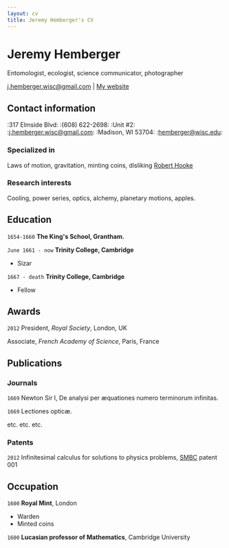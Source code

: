 ```yaml
---
layout: cv
title: Jeremy Hemberger's CV
---
```

# Jeremy Hemberger
Entomologist, ecologist, science communicator, photographer

<div id="webaddress">
<a href="j.hemberger.wisc@gmail.com">j.hemberger.wisc@gmail.com</a>
| <a href="http://www.jeremyhemberger.com">My website</a>
</div>


## Contact information
:317 Elmside Blvd:  :(608) 622-2698:
:Unit #2:  :<a href="j.hemberger.wisc@gmail.com">j.hemberger.wisc@gmail.com</a>:
:Madison, WI 53704:  :<a href="hemberger@wisc.edu">hemberger@wisc.edu</a>:
 


### Specialized in

Laws of motion, gravitation, minting coins, disliking [Robert Hooke](http://en.wikipedia.org/wiki/Robert_Hooke)


### Research interests

Cooling, power series, optics, alchemy, planetary motions, apples.


## Education

`1654-1660`
__The King's School, Grantham.__

`June 1661 - now`
__Trinity College, Cambridge__

- Sizar

`1667 - death`
__Trinity College, Cambridge__

- Fellow



## Awards

`2012`
President, *Royal Society*, London, UK

Associate, *French Academy of Science*, Paris, France



## Publications

<!-- A list is also available [online](http://scholar.google.co.uk/citations?user=LTOTl0YAAAAJ) -->

### Journals

`1669`
Newton Sir I, De analysi per æquationes numero terminorum infinitas. 

`1669`
Lectiones opticæ.

etc. etc. etc.

### Patents

`2012`
Infinitesimal calculus for solutions to physics problems, [SMBC](http://www.techdirt.com/articles/20121011/09312820678/if-patents-had-been-around-time-newton.shtml) patent 001


## Occupation

`1600`
__Royal Mint__, London

- Warden
- Minted coins

`1600`
__Lucasian professor of Mathematics__, Cambridge University



<!-- ### Footer

Last updated: May 2013 -->


